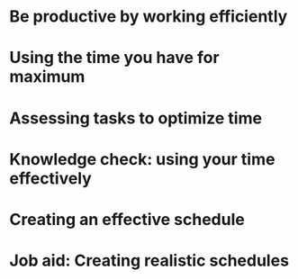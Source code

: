 # Be productive by working efficiently

# Using the time you have for maximum

# Assessing tasks to optimize time

# Knowledge check: using your time effectively

# Creating an effective schedule

# Job aid: Creating realistic schedules
